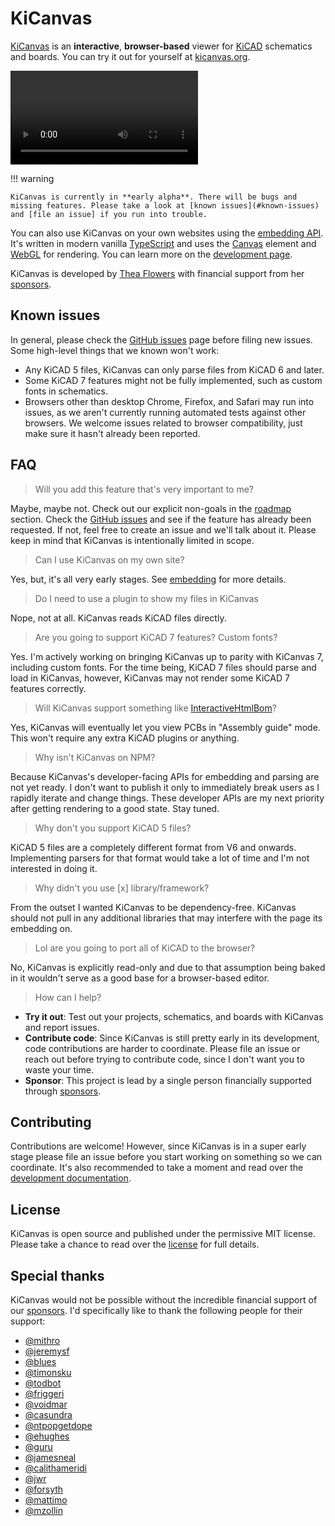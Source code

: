# KiCanvas

[KiCanvas] is an **interactive**, **browser-based** viewer for [KiCAD] schematics and boards. You can try it out for yourself at [kicanvas.org](https://kicanvas.org).

<video src="https://user-images.githubusercontent.com/250995/233475339-43c89a26-c825-4999-9d0a-7bde690c96ca.mp4" controls="true"></video>

!!! warning

    KiCanvas is currently in **early alpha**. There will be bugs and missing features. Please take a look at [known issues](#known-issues) and [file an issue] if you run into trouble.

You can also use KiCanvas on your own websites using the [embedding API](embedding.md). It's written in modern vanilla [TypeScript] and uses the [Canvas] element and [WebGL] for rendering. You can learn more on the [development page](development.md).

KiCanvas is developed by [Thea Flowers](https://thea.codes) with financial support from her [sponsors].

[KiCanvas]: http://kicanvas.org/home/
[KiCAD]: https://kicad.org
[file an issue]: https://github.com/theacodes/kicanvas/issues/new/choose
[TypeScript]: https://typescript.dev
[Canvas]: https://developer.mozilla.org/en-US/docs/Web/API/Canvas_API
[WebGL]: https://developer.mozilla.org/en-US/docs/Web/API/WebGL_API
[Thea Flowers]: https://thea.codes
[sponsors]: https://github.com/sponsors/theacodes

## Known issues

In general, please check the [GitHub issues] page before filing new issues. Some high-level things that we known won't work:

-   Any KiCAD 5 files, KiCanvas can only parse files from KiCAD 6 and later.
-   Some KiCAD 7 features might not be fully implemented, such as custom fonts in schematics.
-   Browsers other than desktop Chrome, Firefox, and Safari may run into issues, as we aren't currently running automated tests against other browsers. We welcome issues related to browser compatibility, just make sure it hasn't already been reported.

[GitHub issues]: https://github.com/theacodes/kicanvas/issues

## FAQ

> Will you add this feature that's very important to me?

Maybe, maybe not. Check out our explicit non-goals in the [roadmap](#status-and-roadmap) section. Check the [GitHub issues] and see if the feature has already been requested. If not, feel free to create an issue and we'll talk about it. Please keep in mind that KiCanvas is intentionally limited in scope.

> Can I use KiCanvas on my own site?

Yes, but, it's all very early stages. See [embedding](embedding.md) for more details.

> Do I need to use a plugin to show my files in KiCanvas

Nope, not at all. KiCanvas reads KiCAD files directly.

> Are you going to support KiCAD 7 features? Custom fonts?

Yes. I'm actively working on bringing KiCanvas up to parity with KiCanvas 7, including custom fonts. For the time being, KiCAD 7 files should parse and load in KiCanvas, however, KiCanvas may not render some KiCAD 7 features correctly.

> Will KiCanvas support something like [InteractiveHtmlBom]?

Yes, KiCanvas will eventually let you view PCBs in "Assembly guide" mode. This won't require any extra KiCAD plugins or anything.

[InteractiveHtmlBom]: https://github.com/openscopeproject/InteractiveHtmlBom

> Why isn't KiCanvas on NPM?

Because KiCanvas's developer-facing APIs for embedding and parsing are not yet ready. I don't want to publish it only to immediately break users as I rapidly iterate and change things. These developer APIs are my next priority after getting rendering to a good state. Stay tuned.

> Why don't you support KiCAD 5 files?

KiCAD 5 files are a completely different format from V6 and onwards. Implementing parsers for that format would take a lot of time and I'm not interested in doing it.

> Why didn't you use [x] library/framework?

From the outset I wanted KiCanvas to be dependency-free. KiCanvas should not pull in any additional libraries that may interfere with the page its embedding on.

> Lol are you going to port all of KiCAD to the browser?

No, KiCanvas is explicitly read-only and due to that assumption being baked in it wouldn't serve as a good base for a browser-based editor.

> How can I help?

-   **Try it out**: Test out your projects, schematics, and boards with KiCanvas and report issues.
-   **Contribute code**: Since KiCanvas is still pretty early in its development, code contributions are harder to coordinate. Please file an issue or reach out before trying to contribute code, since I don't want you to waste your time.
-   **Sponsor**: This project is lead by a single person financially supported through [sponsors].

## Contributing

Contributions are welcome! However, since KiCanvas is in a super early stage please file an issue before you start working on something so we can coordinate. It's also recommended to take a moment and read over the [development documentation](development.md).

## License

KiCanvas is open source and published under the permissive MIT license. Please take a chance to read over the [license](license.md) for full details.

## Special thanks

KiCanvas would not be possible without the incredible financial support of our [sponsors]. I'd specifically like to thank the following people for their support:

-   [@mithro](https://github.com/mithro)
-   [@jeremysf](https://github.com/jeremysf)
-   [@blues](https://github.com/blues)
-   [@timonsku](https://github.com/timonsku)
-   [@todbot](https://github.com/todbot)
-   [@friggeri](https://github.com/friggeri)
-   [@voidmar](https://github.com/voidmar)
-   [@casundra](https://github.com/casundra)
-   [@ntpopgetdope](https://github.com/ntpopgetdope)
-   [@ehughes](https://github.com/ehughes)
-   [@guru](https://github.com/guru)
-   [@jamesneal](https://github.com/jamesneal)
-   [@calithameridi](https://github.com/calithameridi)
-   [@jwr](https://github.com/jwr)
-   [@forsyth](https://github.com/forsyth)
-   [@mattimo](https://github.com/mattimo)
-   [@mzollin](https://github.com/mzollin)
